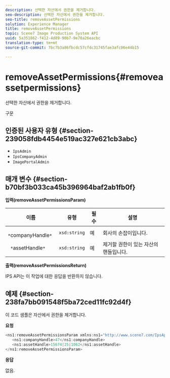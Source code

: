 ```yaml
---
description: 선택한 자산에서 권한을 제거합니다.
seo-description: 선택한 자산에서 권한을 제거합니다.
seo-title: removeAssetPermissions
solution: Experience Manager
title: removeAssetPermissions
topic: Scene7 Image Production System API
uuid: 5a351862-f412-4d89-90b7-9e70a26eacbc
translation-type: tm+mt
source-git-commit: 7bc7b3a86fbcdc57cfdc31745fae3afc06e44b15

---
```



# removeAssetPermissions{#removeassetpermissions}

선택한 자산에서 권한을 제거합니다.

구문

## 인증된 사용자 유형 {#section-239058fdb4454e519ac327e621cb3abc}

* `IpsAdmin`
* `IpsCompanyAdmin`
* `ImagePortalAdmin`

## 매개 변수 {#section-b70bf3b033ca45b396964baf2ab1fb0f}

**입력(removeAssetPermissionsParam)**

| 이름 | 유형 | 필수 | 설명 |
|---|---|---|---|
| ` *`companyHandle`*` | `xsd:string` | 예 | 회사의 손잡이입니다. |
| ` *`assetHandle`*` | `xsd:string` | 예 | 제거할 권한이 있는 자산의 핸들입니다. |

**출력(removeAssetPermissionsReturn)**

IPS API는 이 작업에 대한 응답을 반환하지 않습니다.

## 예제 {#section-238fa7bb091548f5ba72ced11fc92d4f}

이 코드 샘플은 자산에서 권한을 제거합니다.

**요청**

```java
<ns1:removeAssetPermissionsParam xmlns:ns1="http://www.scene7.com/IpsApi/xsd">
   <ns1:companyHandle>47</ns1:companyHandle>
   <ns1:assetHandle>15674|25|1062</ns1:assetHandle>
</ns1:removeAssetPermissionsParam>
```

**응답**

없음.
